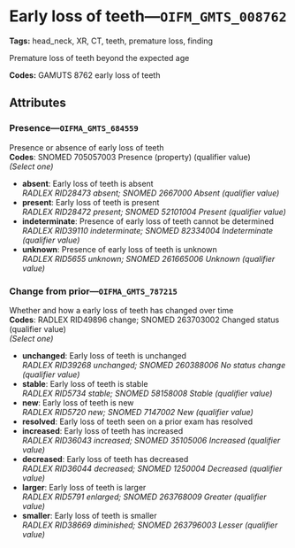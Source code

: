 # Early loss of teeth—`OIFM_GMTS_008762`

**Tags:** head_neck, XR, CT, teeth, premature loss, finding

Premature loss of teeth beyond the expected age

**Codes:** GAMUTS 8762 early loss of teeth

## Attributes

### Presence—`OIFMA_GMTS_684559`

Presence or absence of early loss of teeth  
**Codes**: SNOMED 705057003 Presence (property) (qualifier value)  
*(Select one)*

- **absent**: Early loss of teeth is absent  
_RADLEX RID28473 absent; SNOMED 2667000 Absent (qualifier value)_
- **present**: Early loss of teeth is present  
_RADLEX RID28472 present; SNOMED 52101004 Present (qualifier value)_
- **indeterminate**: Presence of early loss of teeth cannot be determined  
_RADLEX RID39110 indeterminate; SNOMED 82334004 Indeterminate (qualifier value)_
- **unknown**: Presence of early loss of teeth is unknown  
_RADLEX RID5655 unknown; SNOMED 261665006 Unknown (qualifier value)_

### Change from prior—`OIFMA_GMTS_787215`

Whether and how a early loss of teeth has changed over time  
**Codes**: RADLEX RID49896 change; SNOMED 263703002 Changed status (qualifier value)  
*(Select one)*

- **unchanged**: Early loss of teeth is unchanged  
_RADLEX RID39268 unchanged; SNOMED 260388006 No status change (qualifier value)_
- **stable**: Early loss of teeth is stable  
_RADLEX RID5734 stable; SNOMED 58158008 Stable (qualifier value)_
- **new**: Early loss of teeth is new  
_RADLEX RID5720 new; SNOMED 7147002 New (qualifier value)_
- **resolved**: Early loss of teeth seen on a prior exam has resolved  
- **increased**: Early loss of teeth has increased  
_RADLEX RID36043 increased; SNOMED 35105006 Increased (qualifier value)_
- **decreased**: Early loss of teeth has decreased  
_RADLEX RID36044 decreased; SNOMED 1250004 Decreased (qualifier value)_
- **larger**: Early loss of teeth is larger  
_RADLEX RID5791 enlarged; SNOMED 263768009 Greater (qualifier value)_
- **smaller**: Early loss of teeth is smaller  
_RADLEX RID38669 diminished; SNOMED 263796003 Lesser (qualifier value)_